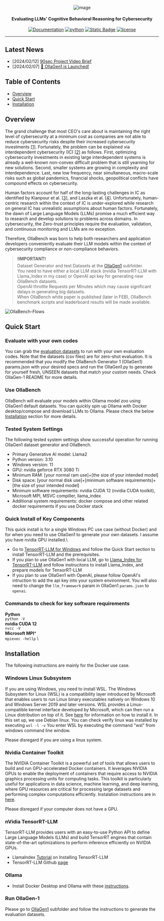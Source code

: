 <div align="center">
  
![image](https://github.com/Cybonto/OllaBench/assets/83996716/ea27ca1c-aad4-4d1e-8e42-73d071a02538)

<h4> Evaluating LLMs' Cognitive Behavioral Reasoning for Cybersecurity</h4>

[![Documentation](https://img.shields.io/badge/docs-latest-brightgreen.svg?style=flat)]()
[![python](https://img.shields.io/badge/python-3.10-green)]()
[![Static Badge](https://img.shields.io/badge/release-0.1-green?style=flat&color=green)]()
[![license](https://img.shields.io/badge/license-Apache%202-blue)](./LICENSE)

---
<div align="left">

## Latest News
* [2024/02/12] [90sec Project Video Brief](https://www.linkedin.com/posts/tamcs_ollabench-advanced-evaluation-of-ai-models-activity-7161816388624404480-OGKS)
* [2024/02/07] [🚀 OllaGen1 is Launched!](https://github.com/Cybonto/OllaBench/tree/main/OllaGen1)

## Table of Contents
- [Overview](#overview)
- [Quick Start](#quick-start)
- [Installation](#installation)

## Overview
The grand challenge that most CEO's care about is maintaining the right level of cybersecurity at a minimum cost as companies are not able to reduce cybersecurity risks despite their increased cybersecurity investments [[1]](https://www.qbusiness.pl/uploads/Raporty/globalrisk2021.pdf). Fortunately, the problem can be explained via interdependent cybersecurity (IC) [[2]](https://www.nber.org/system/files/working_papers/w8871/w8871.pdf) as follows. First, optimizing cybersecurity investments in existing large interdependent systems is already a well-known non-convex difficult problem that is still yearning for new solutions. Second, smaller systems are growing in complexity and interdependence. Last, new low frequency, near simultaneous, macro-scale risks such as global pandemics, financial shocks, geopolitical conflicts have compound effects on cybersecurity.

Human factors account for half of the long-lasting challenges in IC as identified by Kianpour et al. [[3]](https://www.mdpi.com/2071-1050/13/24/13677), and Laszka et al. [[4]](http://real.mtak.hu/21924/1/Buttyan4.pdf). Unfortunately, human-centric research within the context of IC is under-explored while research on general IC has unrealistic assumptions about human factors. Fortunately, the dawn of Large Language Models (LLMs) promise a much efficient way to research and develop solutions to problems across domains. In cybersecurity, the Zero-trust principles require the evaluation, validation, and continuous monitoring and LLMs are no exception.

Therefore, OllaBench was born to help both researchers and application developers conveniently evaluate their LLM models within the context of cybersecurity compliance or non-compliance behaviors.


> :exclamation:**IMPORTANT**:exclamation:\
> Dataset Generator and test Datasets at the [OllaGen1](https://github.com/Cybonto/OllaBench/tree/main/OllaGen-1) subfolder.\
> You need to have either a local LLM stack (nvidia TensorRT-LLM with Llama_Index in my case) or OpenAI api key for generating new OllaBench datasets.\
> OpenAI throttle Requests per Minutes which may cause significant delays in generating big datasets.\
> When OllaBench white paper is published (later in FEB), OllaBench benchmark scripts and leaderboard results will be made available.

![OllaBench-Flows](https://github.com/Cybonto/OllaBench/assets/83996716/e001451d-9978-4de1-b35c-7eaad3602f22)


## Quick Start
### Evaluate with your own codes
You can grab the [evaluation datasets](https://github.com/Cybonto/OllaBench/tree/main/OllaGen-1) to run with your own evaluation codes. Note that the datasets (csv files) are for zero-shot evaluation. It is recommended that you modify the OllaBench Generator 1 (OllaGen1) params.json with your desired specs and run the OllaGen1.py to generate for yourself fresh, UNSEEN datasets that match your custom needs. Check OllaGen-1 README for more details.
### Use OllaBench
OllaBench will evaluate your models within Ollama model zoo using OllaGen1 default datasets. You can quickly spin up Ollama with Docker desktop/compose and download LLMs to Ollama. Please check the below [Installation](#installation) section for more details.
### Tested System Settings
The following tested system settings show successful operation for running OllaGen1 dataset generator and OllaBench.
- Primary Generative AI model: Llama2
- Python version: 3.10
- Windows version: 11
- GPU: nvidia geforce RTX 3080 Ti
- Minimum RAM: [your normal ram use]+[the size of your intended model]
- Disk space: [your normal disk use]+[minimum software requirements]+[the size of your intended model]
- Minimum software requirements: nvidia CUDA 12 (nvidia CUDA toolkit), Microsoft MPI, MSVC compiller, llama_index
- Additional system requirements: docker compose and other related docker requirements if you use Docker stack
### Quick Install of Key Components
This quick install is for a single Windows PC use case (without Docker) and for when you need to use OllaGen1 to generate your own datasets. I assume you have nvidia GPU installed.\
- Go to [TensorRT-LLM for Windows](https://github.com/NVIDIA/TensorRT-LLM/blob/main/windows/README.md) and follow the Quick Start section to install TensorRT-LLM and the prerequisites.
- If you plan to use OllaGen1 with local LLM, go to [Llama_Index for TensorRT-LLM](https://docs.llamaindex.ai/en/stable/examples/llm/nvidia_tensorrt.html) and follow instrucitons to install Llama_Index, and prepare models for TensorRT-LLM
- If you plan to use OllaGen1 with OpenAI, please follow OpenAI's intruction to add the api key into your system environment. You will also need to change the `llm_framework` param in OllaGen1 `params.json` to `openai`.

### Commands to check for key software requirements
**Python** \
`python -V` \
**nvidia CUDA 12** \
`nvcc -V` \
**Microsoft MPI*** \
`mpiexec -hellp` \

## Installation
The following instructions are mainly for the Docker use case.
### Windows Linux Subsystem
If you are using Windows, you need to install WSL. The Windows Subsystem for Linux (WSL) is a compatibility layer introduced by Microsoft that enables users to run Linux binary executables natively on Windows 10 and Windows Server 2019 and later versions. WSL provides a Linux-compatible kernel interface developed by Microsoft, which can then run a Linux distribution on top of it. See [here](https://learn.microsoft.com/en-us/windows/wsl/install) for information on how to install it. In this set up, we use Debian linux. You can check verify linux was installed by executing
`wsl -l -v`
You enter WSL by executing the command "wsl" from windows command line window.

Please disregard if you are using a linux system.

### Nvidia Container Toolkit
The NVIDIA Container Toolkit is a powerful set of tools that allows users to build and run GPU-accelerated Docker containers. It leverages NVIDIA GPUs to enable the deployment of containers that require access to NVIDIA graphics processing units for computing tasks. This toolkit is particularly useful for applications in data science, machine learning, and deep learning, where GPU resources are critical for processing large datasets and performing complex computations efficiently. Instalation instructions are in [here](https://docs.nvidia.com/datacenter/cloud-native/container-toolkit/latest/install-guide.html).

Please disregard if your computer does not have a GPU.

### nVidia TensorRT-LLM
TensorRT-LLM provides users with an easy-to-use Python API to define Large Language Models (LLMs) and build TensorRT engines that contain state-of-the-art optimizations to perform inference efficiently on NVIDIA GPUs.
- LlamaIndex [Tutorial](https://docs.llamaindex.ai/en/stable/examples/llm/nvidia_tensorrt.html) on Installing TensorRT-LLM
- TensorRT-LLM Github [page](https://github.com/NVIDIA/TensorRT-LLM/blob/main/README.md)

### Ollama
- Install Docker Desktop and Ollama with these [instructions](https://github.com/ollama/ollama).

### Run OllaGen-1
Please go to [OllaGen1](https://github.com/Cybonto/OllaBench/tree/main/OllaGen-1) subfolder and follow the instructions to generate the evaluation datasets.
